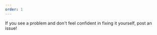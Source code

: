 ```yaml
---
order: 1
---
```

If you see a problem and don't feel confident in fixing it yourself, post an issue!